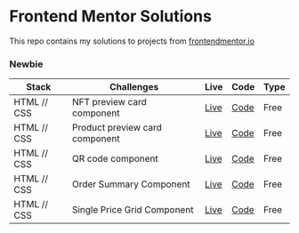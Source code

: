 # Frontend Mentor Solutions
This repo contains my solutions to projects from [frontendmentor.io ](https://www.frontendmentor.io/)

### Newbie

| Stack | Challenges | Live | Code | Type | 
| --- | -- |  -- | --  |  -- |
| HTML // CSS      | NFT preview card component | [Live](https://sad-clarke-0a0984.netlify.app/) | [Code](https://github.com/DavidPelo/frontend-mentor/tree/main/nft-preview-card) |Free
| HTML // CSS      | Product preview card component | [Live](https://zesty-klepon-7f075b.netlify.app/) | [Code](https://github.com/DavidPelo/frontend-mentor/tree/main/product-preview-card-component-main) |Free
| HTML // CSS      | QR code component | [Live](https://superlative-blini-d10bb1.netlify.app/) | [Code](https://github.com/DavidPelo/frontend-mentor/tree/main/qr-code-component-main) |Free
| HTML // CSS      | Order Summary Component | [Live](https://incomparable-strudel-dbb665.netlify.app/) | [Code](https://github.com/DavidPelo/frontend-mentor/tree/main/order-summary-component-main) |Free
| HTML // CSS      | Single Price Grid Component | [Live](https://extraordinary-pika-c342fd.netlify.app/) | [Code](https://github.com/DavidPelo/frontend-mentor/tree/main/single-price-grid-component-master) |Free

